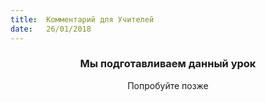 ```yaml
---
title:  Комментарий для Учителей
date:   26/01/2018
---
```


### <center>Мы подготавливаем данный урок</center>
<center>Попробуйте позже</center>